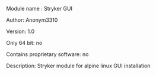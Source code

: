 Module name : Stryker GUI

Author: Anonym3310

Version: 1.0

Only 64 bit: no

Сontains proprietary software: no

Description: Stryker module for alpine linux GUI installation
